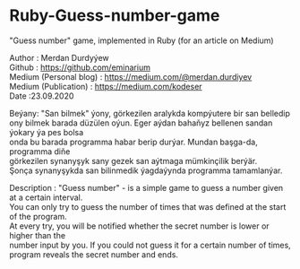 # Ruby-Guess-number-game
"Guess number" game, implemented in Ruby (for an article on Medium)

Author : Merdan Durdyýew  
Github : https://github.com/eminarium  
Medium (Personal blog) : https://medium.com/@merdan.durdiyev  
Medium (Publication) : https://medium.com/kodeser  
Date :23.09.2020  
 

Beýany: "San bilmek" ýony, görkezilen aralykda kompýutere bir san belledip  
ony bilmek barada düzülen oýun. Eger aýdan bahaňyz bellenen sandan ýokary ýa pes bolsa  
onda bu barada programma habar berip durýar. Mundan başga-da, programma diňe  
görkezilen synanyşyk sany gezek san aýtmaga mümkinçilik berýär.  
Şonça synanyşykda san bilinmedik ýagdaýynda programma tamamlanýar.   

  
Description : "Guess number" - is a simple game to guess a number given at a certain interval.  
You can only try to guess the number of times that was defined at the start of the program.  
At every try, you will be notified whether the secret number is lower or higher than the  
number input by you. If you could not guess it for a certain number of times,  
program reveals the secret number and ends.  